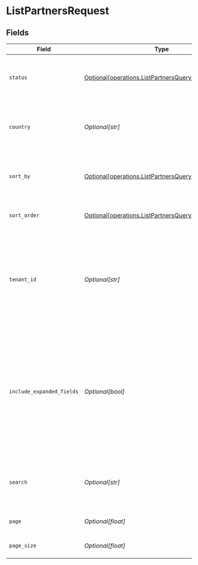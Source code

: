 # ListPartnersRequest


## Fields

| Field                                                                                                                                                                                | Type                                                                                                                                                                                 | Required                                                                                                                                                                             | Description                                                                                                                                                                          | Example                                                                                                                                                                              |
| ------------------------------------------------------------------------------------------------------------------------------------------------------------------------------------ | ------------------------------------------------------------------------------------------------------------------------------------------------------------------------------------ | ------------------------------------------------------------------------------------------------------------------------------------------------------------------------------------ | ------------------------------------------------------------------------------------------------------------------------------------------------------------------------------------ | ------------------------------------------------------------------------------------------------------------------------------------------------------------------------------------ |
| `status`                                                                                                                                                                             | [Optional[operations.ListPartnersQueryParamStatus]](../../models/operations/listpartnersqueryparamstatus.md)                                                                         | :heavy_minus_sign:                                                                                                                                                                   | A filter on the list based on the partner's `status` field.                                                                                                                          | approved                                                                                                                                                                             |
| `country`                                                                                                                                                                            | *Optional[str]*                                                                                                                                                                      | :heavy_minus_sign:                                                                                                                                                                   | A filter on the list based on the partner's `country` field.                                                                                                                         | US                                                                                                                                                                                   |
| `sort_by`                                                                                                                                                                            | [Optional[operations.ListPartnersQueryParamSortBy]](../../models/operations/listpartnersqueryparamsortby.md)                                                                         | :heavy_minus_sign:                                                                                                                                                                   | The field to sort the partners by. The default is `saleAmount`.                                                                                                                      | saleAmount                                                                                                                                                                           |
| `sort_order`                                                                                                                                                                         | [Optional[operations.ListPartnersQueryParamSortOrder]](../../models/operations/listpartnersqueryparamsortorder.md)                                                                   | :heavy_minus_sign:                                                                                                                                                                   | The sort order. The default is `desc`.                                                                                                                                               | desc                                                                                                                                                                                 |
| `tenant_id`                                                                                                                                                                          | *Optional[str]*                                                                                                                                                                      | :heavy_minus_sign:                                                                                                                                                                   | A case-sensitive filter on the list based on the partner's `tenantId` field. The value must be a string. Takes precedence over `search`.                                             | 1K0NM7HCN944PEMZ3CQPH43H8                                                                                                                                                            |
| `include_expanded_fields`                                                                                                                                                            | *Optional[bool]*                                                                                                                                                                     | :heavy_minus_sign:                                                                                                                                                                   | Whether to include stats fields on the partner (`clicks`, `leads`, `conversions`, `sales`, `saleAmount`, `commissions`, `netRevenue`). If false, those fields will be returned as 0. | true                                                                                                                                                                                 |
| `search`                                                                                                                                                                             | *Optional[str]*                                                                                                                                                                      | :heavy_minus_sign:                                                                                                                                                                   | A search query to filter partners by name, email, or tenantId.                                                                                                                       | john                                                                                                                                                                                 |
| `page`                                                                                                                                                                               | *Optional[float]*                                                                                                                                                                    | :heavy_minus_sign:                                                                                                                                                                   | The page number for pagination.                                                                                                                                                      | 1                                                                                                                                                                                    |
| `page_size`                                                                                                                                                                          | *Optional[float]*                                                                                                                                                                    | :heavy_minus_sign:                                                                                                                                                                   | The number of items per page.                                                                                                                                                        | 50                                                                                                                                                                                   |